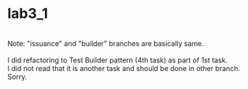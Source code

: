 # lab3_1
<br/>
Note: "issuance" and "builder" branches are basically same.<br/>
<br/>
I did refactoring to Test Builder pattern (4th task) as part of 1st task.<br/>
I did not read that it is another task and should be done in other branch.<br/>
Sorry.<br/>
